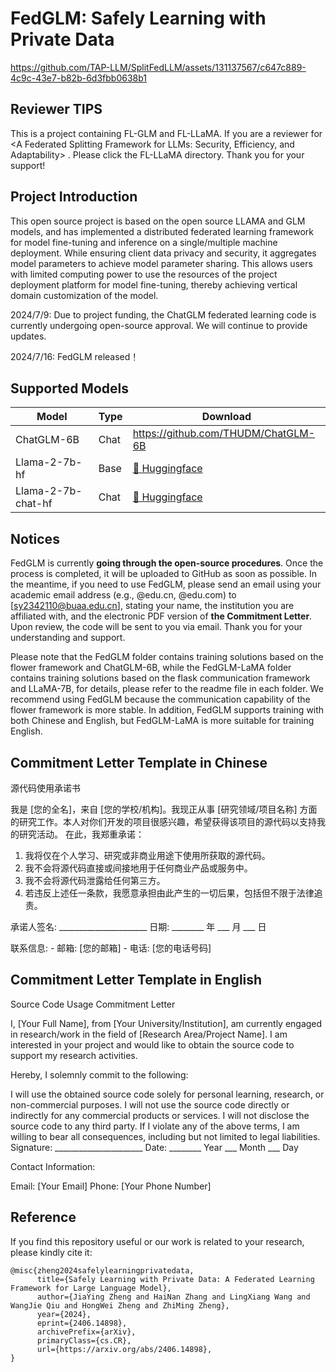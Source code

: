 # FedGLM: Safely Learning with Private Data
https://github.com/TAP-LLM/SplitFedLLM/assets/131137567/c647c889-4c9c-43e7-b82b-6d3fbb0638b1
## Reviewer TIPS
This is a project containing FL-GLM and FL-LLaMA. If you are a reviewer for <A Federated Splitting Framework for LLMs: Security, Efficiency, and Adaptability> . Please click the FL-LLaMA directory. Thank you for your support! 


## Project Introduction
This open source project is based on the open source LLAMA and GLM models, and has implemented a distributed federated learning framework for model fine-tuning and inference on a single/multiple machine deployment.
While ensuring client data privacy and security, it aggregates model parameters to achieve model parameter sharing. This allows users with limited computing power to use the resources of the project deployment platform for model fine-tuning, thereby achieving vertical domain customization of the model.

2024/7/9: Due to project funding, the ChatGLM federated learning code is currently undergoing open-source approval. We will continue to provide updates.

2024/7/16: FedGLM released！

## Supported Models
| Model            | Type | Download                                                                                                                                |
|------------------|------|-----------------------------------------------------------------------------------------------------------------------------------------|
| ChatGLM-6B | Chat |https://github.com/THUDM/ChatGLM-6B|
| Llama-2-7b-hf    | Base | [🤗 Huggingface](https://huggingface.co/meta-llama/Llama-2-7b-hf)  |
| Llama-2-7b-chat-hf | Chat | [🤗 Huggingface](https://huggingface.co/meta-llama/Llama-2-7b-chat-hf) |



## Notices
FedGLM is currently **going through the open-source procedures**. Once the process is completed, it will be uploaded to GitHub as soon as possible. In the meantime, if you need to use FedGLM, please send an email using your academic email address (e.g., @edu.cn, @edu.com) to [sy2342110@buaa.edu.cn], stating your name, the institution you are affiliated with, and the electronic PDF version of **the Commitment Letter**. Upon review, the code will be sent to you via email. Thank you for your understanding and support.

Please note that the FedGLM folder contains training solutions based on the flower framework and ChatGLM-6B, while the FedGLM-LaMA folder contains training solutions based on the flask communication framework and LLaMA-7B, for details, please refer to the readme file in each folder. We recommend using FedGLM because the communication capability of the flower framework is more stable. In addition, FedGLM supports training with both Chinese and English, but FedGLM-LaMA is more suitable for training English.

## Commitment Letter Template in Chinese

源代码使用承诺书

我是 [您的全名]，来自 [您的学校/机构]。我现正从事 [研究领域/项目名称] 方面的研究工作。本人对你们开发的项目很感兴趣，希望获得该项目的源代码以支持我的研究活动。 在此，我郑重承诺： 
1. 我将仅在个人学习、研究或非商业用途下使用所获取的源代码。
2. 我不会将源代码直接或间接地用于任何商业产品或服务中。
3. 我不会将源代码泄露给任何第三方。
4. 若违反上述任一条款，我愿意承担由此产生的一切后果，包括但不限于法律追责。

 承诺人签名: ______________________ 日期: ________ 年 ___ 月 ___ 日
 
 联系信息: - 邮箱: [您的邮箱] - 电话: [您的电话号码]
 
 ## Commitment Letter Template in English
 
 Source Code Usage Commitment Letter
 
I, [Your Full Name], from [Your University/Institution], am currently engaged in research/work in the field of [Research Area/Project Name]. I am interested in your project and would like to obtain the source code to support my research activities.

Hereby, I solemnly commit to the following:

I will use the obtained source code solely for personal learning, research, or non-commercial purposes.
I will not use the source code directly or indirectly for any commercial products or services.
I will not disclose the source code to any third party.
If I violate any of the above terms, I am willing to bear all consequences, including but not limited to legal liabilities.
Signature: ______________________
Date: ________ Year ___ Month ___ Day

Contact Information:

Email: [Your Email]
Phone: [Your Phone Number]



## Reference
If you find this repository useful or our work is related to your research, please kindly cite it:
```
@misc{zheng2024safelylearningprivatedata,
      title={Safely Learning with Private Data: A Federated Learning Framework for Large Language Model}, 
      author={JiaYing Zheng and HaiNan Zhang and LingXiang Wang and WangJie Qiu and HongWei Zheng and ZhiMing Zheng},
      year={2024},
      eprint={2406.14898},
      archivePrefix={arXiv},
      primaryClass={cs.CR},
      url={https://arxiv.org/abs/2406.14898}, 
}
```




